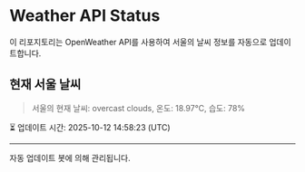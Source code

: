 
# Weather API Status

이 리포지토리는 OpenWeather API를 사용하여 서울의 날씨 정보를 자동으로 업데이트합니다.

## 현재 서울 날씨
> 서울의 현재 날씨: overcast clouds, 온도: 18.97°C, 습도: 78%

⏳ 업데이트 시간: 2025-10-12 14:58:23 (UTC)

---
자동 업데이트 봇에 의해 관리됩니다.
